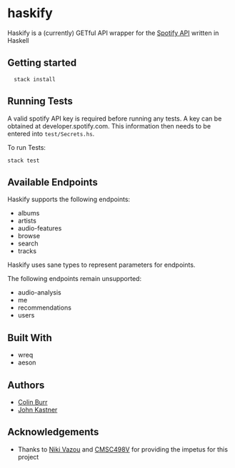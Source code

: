 # haskify

Haskify is a (currently) GETful API wrapper for
the [Spotify API](https://developer.spotify.com/web-api/) written in Haskell

## Getting started

````
  stack install
````

## Running Tests

A valid spotify API key is required before running any tests. A key can be obtained at developer.spotify.com. This information then needs to be entered into `test/Secrets.hs`.

To run Tests:

````
stack test
````

## Available Endpoints

Haskify supports the following endpoints:

- albums
- artists
- audio-features
- browse
- search
- tracks

Haskify uses sane types to represent parameters for endpoints.

The following endpoints remain unsupported:

- audio-analysis
- me
- recommendations
- users


## Built With

- wreq
- aeson

## Authors
- [Colin Burr](https://github.com/sw3dish)
- [John Kastner](https://github.com/jackastner)

## Acknowledgements
- Thanks to [Niki Vazou](https://github.com/nikivazou) and
[CMSC498V](https://nikivazou.github.io/CMSC498V/) for providing the impetus for
this project
